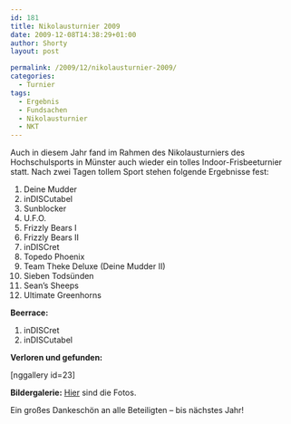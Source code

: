 ```yaml
---
id: 181
title: Nikolausturnier 2009
date: 2009-12-08T14:38:29+01:00
author: Shorty
layout: post

permalink: /2009/12/nikolausturnier-2009/
categories:
  - Turnier
tags:
  - Ergebnis
  - Fundsachen
  - Nikolausturnier
  - NKT
---
```

Auch in diesem Jahr fand im Rahmen des Nikolausturniers des Hochschulsports in Münster auch wieder ein tolles Indoor-Frisbeeturnier statt. Nach zwei Tagen tollem Sport stehen folgende Ergebnisse fest:

  1. Deine Mudder
  2. inDISCutabel
  3. Sunblocker
  4. U.F.O.
  5. Frizzly Bears I
  6. Frizzly Bears II
  7. inDISCret
  8. Topedo Phoenix
  9. Team Theke Deluxe (Deine Mudder II)
 10. Sieben Todsünden
 11. Sean&#8217;s Sheeps
 12. Ultimate Greenhorns

**Beerrace:**

  1. inDISCret
  2. inDISCutabel

**Verloren und gefunden:**

[nggallery id=23]

**Bildergalerie:** [Hier](/?page_id=6&gallery=22) sind die Fotos.

Ein großes Dankeschön an alle Beteiligten &#8211; bis nächstes Jahr!